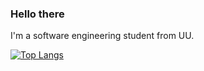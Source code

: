 ### Hello there

I'm a software engineering student from UU.


[![Top Langs](https://github-readme-stats.vercel.app/api/top-langs/?username=Probatio-Diabolica&hide=C&layout=compact)](https://github.com/Probatio-Diabolica/github-readme-stats)
